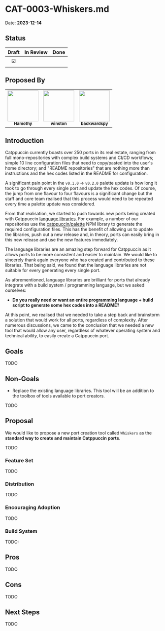 # CAT-0003-Whiskers.md

Date: **2023-12-14**

## Status

| Draft | In Review | Done |
| :---: | --------- | ---- |
|  ☑️    |         |      |

## Proposed By

<table>
<tr>
    <td align="center"><a href="https://github.com/sgoudham"><img src="https://avatars.githubusercontent.com/u/58985301?v=4" width="100px;" alt=""/><br /><sub><b>Hamothy</b></sub></a><br /></td>
    <td align="center"><a href="https://winston.sh/"><img src="https://avatars.githubusercontent.com/u/79978224?v=4?s=100" width="100px;" alt=""/><br /><sub><b>winston</b></sub></a><br /></td>
    <td align="center"><a href="https://github.com/backwardspy"><img src="https://avatars.githubusercontent.com/u/289746" width="100px;" alt=""/><br /><sub><b>backwardspy</b></sub></a><br /></td>
</tr>
</table>

## Introduction

Catppuccin currently boasts over 250 ports in its real estate, ranging from full
mono-repositories with complex build systems and CI/CD workflows; simple 10 line
configuration files that need to copy/pasted into the user's home directory; and
"README repositories" that are nothing more than instructions and the hex codes
listed in the README for configuration.

A significant pain point in the `v0.1.0` → `v0.2.0` palette update is how long it
took to go through every single port and update the hex codes. Of course, the
jump from one flavour to four flavours is a significant change but the staff and
core team realised that this process would need to be repeated every time a
palette update was considered.

From that realisation, we started to push towards new ports being created with
Catppuccin [language libraries](). For example, a number of our repositories use
the [catppuccin/palette]() NPM library to generate the required configuration
files. This has the benefit of allowing us to update the libraries, push out a
new release and, in theory, ports can easily bring in this new release and use
the new features immediately.

The language libraries are an amazing step forward for Catppuccin as it allows
ports to be more consistent and easier to maintain. We would like to sincerely
thank again everyone who has created and contributed to these libraries. That
being said, we found that the language libraries are not suitable for every
generating every single port.

As aforementioned, language libraries are brilliant for ports that already
integrate with a build system / programming language, but we asked ourselves: 

- **Do you really need or want an entire programming language + build script to
generate some hex codes into a README?**

At this point, we realised that we needed to take a step back and brainstorm a
solution that would work for all ports, regardless of complexity. After numerous
discussions, we came to the conclusion that we needed a new tool that would
allow any user, regardless of whatever operating system and technical ability,
to easily create a Catppuccin port.

## Goals

TODO

## Non-Goals

- Replace the existing language libraries. This tool will be an addition to the
  toolbox of tools available to port creators.

TODO

## Proposal

We would like to propose a new port creation tool called `Whiskers` as the
**standard way to create and maintain Catppuccin ports**.

TODO

### Feature Set

TODO

### Distribution

TODO

### Encouraging Adoption

TODO

### Build System

TODO: 

## Pros

TODO

## Cons

TODO

## Next Steps

TODO
